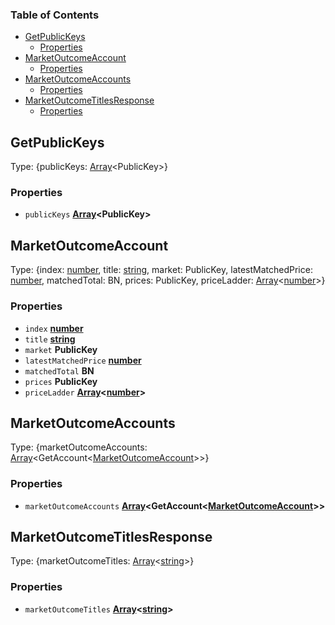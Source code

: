 <!-- Generated by documentation.js. Update this documentation by updating the source code. -->

### Table of Contents

*   [GetPublicKeys][1]
    *   [Properties][2]
*   [MarketOutcomeAccount][3]
    *   [Properties][4]
*   [MarketOutcomeAccounts][5]
    *   [Properties][6]
*   [MarketOutcomeTitlesResponse][7]
    *   [Properties][8]

## GetPublicKeys

Type: {publicKeys: [Array][9]\<PublicKey>}

### Properties

*   `publicKeys` **[Array][9]\<PublicKey>**&#x20;

## MarketOutcomeAccount

Type: {index: [number][10], title: [string][11], market: PublicKey, latestMatchedPrice: [number][10], matchedTotal: BN, prices: PublicKey, priceLadder: [Array][9]<[number][10]>}

### Properties

*   `index` **[number][10]**&#x20;
*   `title` **[string][11]**&#x20;
*   `market` **PublicKey**&#x20;
*   `latestMatchedPrice` **[number][10]**&#x20;
*   `matchedTotal` **BN**&#x20;
*   `prices` **PublicKey**&#x20;
*   `priceLadder` **[Array][9]<[number][10]>**&#x20;

## MarketOutcomeAccounts

Type: {marketOutcomeAccounts: [Array][9]\<GetAccount<[MarketOutcomeAccount][3]>>}

### Properties

*   `marketOutcomeAccounts` **[Array][9]\<GetAccount<[MarketOutcomeAccount][3]>>**&#x20;

## MarketOutcomeTitlesResponse

Type: {marketOutcomeTitles: [Array][9]<[string][11]>}

### Properties

*   `marketOutcomeTitles` **[Array][9]<[string][11]>**&#x20;

[1]: #getpublickeys

[2]: #properties

[3]: #marketoutcomeaccount

[4]: #properties-1

[5]: #marketoutcomeaccounts

[6]: #properties-2

[7]: #marketoutcometitlesresponse

[8]: #properties-3

[9]: https://developer.mozilla.org/docs/Web/JavaScript/Reference/Global_Objects/Array

[10]: https://developer.mozilla.org/docs/Web/JavaScript/Reference/Global_Objects/Number

[11]: https://developer.mozilla.org/docs/Web/JavaScript/Reference/Global_Objects/String

